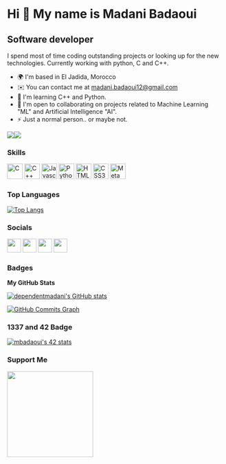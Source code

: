 Hi 👋 My name is Madani Badaoui
===============================

Software developer
------------------

I spend most of time coding outstanding projects or looking up for the new technologies. Currently working with python, C and C++.

* 🌍  I'm based in El Jadida, Morocco
* ✉️  You can contact me at [madani.badaoui12@gmail.com](mailto:madani.badaoui12@gmail.com)
* 🧠  I'm learning C++ and Python.
* 🤝  I'm open to collaborating on projects related to Machine Learning "ML" and Artificial Intelligence "AI".
* ⚡  Just a normal person.. or maybe not.

<a href="https://www.twitter.com/BadaouiMadani" target="_blank" rel="noreferrer"><img
src="https://img.shields.io/twitter/follow/BadaouiMadani?logo=twitter&style=for-the-badge&color=0891b2&labelColor=1c1917"
/></a><a href="https://www.github.com/dependentmadani" target="_blank" rel="noreferrer"><img
src="https://img.shields.io/github/followers/dependentmadani?logo=github&style=for-the-badge&color=0891b2&labelColor=1c1917" /></a>

### Skills

<p align="left">
<a href="https://docs.microsoft.com/en-us/cpp/?view=msvc-170" target="_blank" rel="noreferrer"><img src="https://raw.githubusercontent.com/danielcranney/readme-generator/main/public/icons/skills/c-colored.svg" width="36" height="36" alt="C" /></a>
<a href="https://docs.microsoft.com/en-us/cpp/?view=msvc-170" target="_blank" rel="noreferrer"><img src="https://raw.githubusercontent.com/danielcranney/readme-generator/main/public/icons/skills/cplusplus-colored.svg" width="36" height="36" alt="C++" /></a>
<a href="https://developer.mozilla.org/en-US/docs/Web/JavaScript" target="_blank" rel="noreferrer"><img src="https://raw.githubusercontent.com/danielcranney/readme-generator/main/public/icons/skills/javascript-colored.svg" width="36" height="36" alt="Javascript" /></a>
<a href="https://www.python.org/" target="_blank" rel="noreferrer"><img src="https://raw.githubusercontent.com/danielcranney/readme-generator/main/public/icons/skills/python-colored.svg" width="36" height="36" alt="Python" /></a>
<a href="https://developer.mozilla.org/en-US/docs/Glossary/HTML5" target="_blank" rel="noreferrer"><img src="https://raw.githubusercontent.com/danielcranney/readme-generator/main/public/icons/skills/html5-colored.svg" width="36" height="36" alt="HTML5" /></a>
<a href="https://www.w3.org/TR/CSS/#css" target="_blank" rel="noreferrer"><img src="https://raw.githubusercontent.com/danielcranney/readme-generator/main/public/icons/skills/css3-colored.svg" width="36" height="36" alt="CSS3" /></a>
<a href="https://metamask.io/" target="_blank" rel="noreferrer"><img src="https://raw.githubusercontent.com/danielcranney/readme-generator/main/public/icons/skills/metamask-colored.svg" width="36" height="36" alt="MetaMask" /></a>
</p>

### Top Languages

[![Top Langs](https://github-readme-stats.vercel.app/api/top-langs/?username=anuraghazra&langs_count=8)](https://github.com/dependentmadani/github-readme-stats)

### Socials

<p align="left"> <a href="https://discord.com/users/~pkill~ [mbadaoui]#6821" target="_blank" rel="noreferrer"><img src="https://raw.githubusercontent.com/danielcranney/readme-generator/main/public/icons/socials/discord.svg" width="32" height="32" /></a> <a href="https://www.github.com/dependentmadani" target="_blank" rel="noreferrer"><img src="https://raw.githubusercontent.com/danielcranney/readme-generator/main/public/icons/socials/github.svg" width="32" height="32" /></a> <a href="https://www.linkedin.com/in/madani-badaoui/" target="_blank" rel="noreferrer"><img src="https://raw.githubusercontent.com/danielcranney/readme-generator/main/public/icons/socials/linkedin.svg" width="32" height="32" /></a> <a href="https://www.twitter.com/BadaouiMadani" target="_blank" rel="noreferrer"><img src="https://raw.githubusercontent.com/danielcranney/readme-generator/main/public/icons/socials/twitter.svg" width="32" height="32" /></a></p>

### Badges

<b>My GitHub Stats</b>

<a href="http://www.github.com/dependentmadani"><img src="https://github-readme-stats.vercel.app/api?username=dependentmadani&show_icons=true&hide=prs,&count_private=true&title_color=0891b2&text_color=ffffff&icon_color=0891b2&bg_color=1c1917&hide_border=true&show_icons=true" alt="dependentmadani's GitHub stats" /></a>

<a href="http://www.github.com/dependentmadani"><img src="https://activity-graph.herokuapp.com/graph?username=dependentmadani&bg_color=1c1917&color=ffffff&line=0891b2&point=ffffff&area_color=1c1917&area=true&hide_border=true&custom_title=GitHub%20Commits%20Graph" alt="GitHub Commits Graph" /></a>

### 1337 and 42 Badge

[![mbadaoui's 42 stats](https://badge.mediaplus.ma/greenbinary/mbadaoui)](https://github.com/oakoudad/badge42)


### Support Me

<a href="https://www.buymeacoffee.com/madanibada7"><img src="https://cdn.buymeacoffee.com/buttons/v2/default-yellow.png" width="200" /></a>
